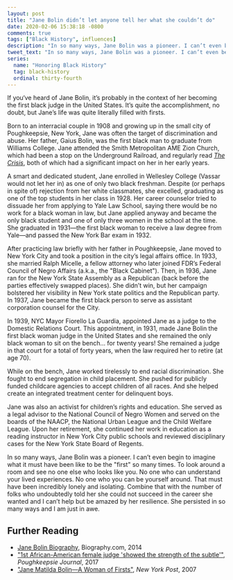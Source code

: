 ```yaml
---
layout: post
title: "Jane Bolin didn’t let anyone tell her what she couldn’t do"
date: 2020-02-06 15:38:18 -0800
comments: true
tags: ["Black History", influences]
description: "In so many ways, Jane Bolin was a pioneer. I can’t even begin to imagine what it must have been like to be the “first” so many times."
tweet_text: "In so many ways, Jane Bolin was a pioneer. I can’t even begin to imagine what it must have been like to be the “first” so many times."
series:
  name: "Honoring Black History"
  tag: black-history
  ordinal: thirty-fourth
---
```


If you‘ve heard of Jane Bolin, it’s probably in the context of her becoming the first black judge in the United States. It’s quite the accomplishment, no doubt, but Jane’s life was quite literally filled with firsts. 

<!-- more -->

Born to an interracial couple in 1908 and growing up in the small city of Poughkeepsie, New York, Jane was often the target of discrimination and abuse. Her father, Gaius Bolin, was the first black man to graduate from Williams College. Jane attended the Smith Metropolitan <abbr aria-label="African Methodist Episcopal">AME</abbr> Zion Church, which had been a stop on the Underground Railroad, and regularly read [<cite>The Crisis</cite>](https://en.wikipedia.org/wiki/The_Crisis), both of which had a significant impact on her in her early years.

A smart and dedicated student, Jane enrolled in Wellesley College (Vassar would not let her in) as one of only two black freshman. Despite (or perhaps in spite of) rejection from her white classmates, she excelled, graduating as one of the top students in her class in 1928. Her career counselor tried to dissuade her from applying to Yale Law School, saying there would be no work for a black woman in law, but Jane applied anyway and became the only black student and one of only three women in the school at the time. She graduated in 1931—the first black woman to receive a law degree from Yale—and passed the New York Bar exam in 1932.

After practicing law briefly with her father in Poughkeepsie, Jane moved to New York City and took a position in the city’s legal affairs office. In 1933, she married Ralph Micelle, a fellow attorney who later joined FDR’s Federal Council of Negro Affairs (a.k.a., the "Black Cabinet"). Then, in 1936, Jane ran for the New York State Assembly as a Republican (back before the parties effectively swapped places). She didn’t win, but her campaign bolstered her visibility in New York state politics and the Republican party. In 1937, Jane became the first black person to serve as assistant corporation counsel for the City.

In 1939, NYC Mayor Fiorello La Guardia, appointed Jane as a judge to the Domestic Relations Court. This appointment, in 1931, made Jane Bolin the first black woman judge in the United States and she remained the only black woman to sit on the bench… for twenty years! She remained a judge in that court for a total of forty years, when the law required her to retire (at age 70).

While on the bench, Jane worked tirelessly to end racial discrimination. She fought to end segregation in child placement. She pushed for publicly funded childcare agencies to accept children of all races. And she helped create an integrated treatment center for delinquent boys.

Jane was also an activist for children’s rights and education. She served as a legal advisor to the National Council of Negro Women and served on the boards of the NAACP, the National Urban League and the Child Welfare League. Upon her retirement, she continued her work in education as a reading instructor in New York City public schools and reviewed disciplinary cases for the New York State Board of Regents.

In so many ways, Jane Bolin was a pioneer. I can’t even begin to imagine what it must have been like to be the "first" so many times. To look around a room and see no one else who looks like you. No one who can understand your lived experiences. No one who you can be yourself around. That must have been incredibly lonely and isolating. Combine that with the number of folks who undoubtedly told her she could not succeed in the career she wanted and I can’t help but be amazed by her resilience. She persisted in so many ways and I am just in awe.

## Further Reading

* [Jane Bolin Biography](https://www.biography.com/political-figure/jane-bolin), Biography.com, 2014
* ["1st African-American female judge 'showed the strength of the subtle'"](https://www.poughkeepsiejournal.com/story/life/2017/02/13/african-american-female-judge-jane-matilda-bolin-poughkeepsie-high-school-williams-college-gaius-historical-society-of-the-new-york-courts/97851416/), <cite>Poughkeepsie Journal</cite>, 2017
* ["Jane Matilda Bolin—A Woman of Firsts"](https://nypost.com/2007/02/09/jane-matilda-bolin-a-woman-of-firsts/), <cite>New York Post</cite>, 2007